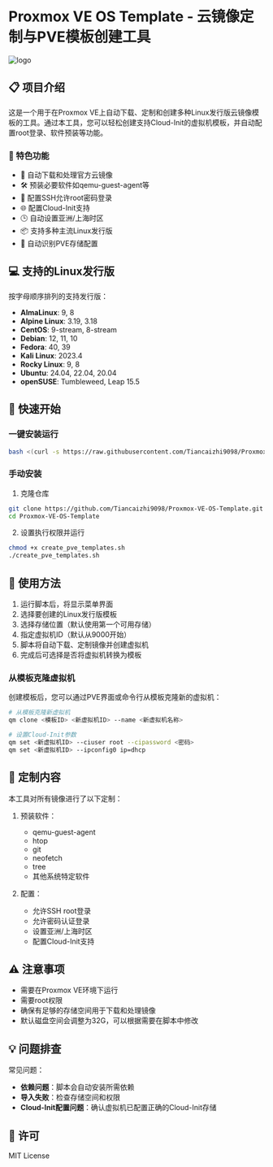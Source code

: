# Proxmox VE OS Template - 云镜像定制与PVE模板创建工具

![logo](https://raw.githubusercontent.com/Tiancaizhi9098/Proxmox-VE-OS-Template/main/resources/logo.png)

## 📋 项目介绍

这是一个用于在Proxmox VE上自动下载、定制和创建多种Linux发行版云镜像模板的工具。通过本工具，您可以轻松创建支持Cloud-Init的虚拟机模板，并自动配置root登录、软件预装等功能。

### 🌟 特色功能

- 🔄 自动下载和处理官方云镜像
- 🛠️ 预装必要软件如qemu-guest-agent等
- 🔐 配置SSH允许root密码登录
- 🌐 配置Cloud-Init支持
- 🕒 自动设置亚洲/上海时区
- 📦 支持多种主流Linux发行版
- 🧩 自动识别PVE存储配置

## 💻 支持的Linux发行版

按字母顺序排列的支持发行版：

- **AlmaLinux**: 9, 8
- **Alpine Linux**: 3.19, 3.18
- **CentOS**: 9-stream, 8-stream
- **Debian**: 12, 11, 10
- **Fedora**: 40, 39
- **Kali Linux**: 2023.4
- **Rocky Linux**: 9, 8
- **Ubuntu**: 24.04, 22.04, 20.04
- **openSUSE**: Tumbleweed, Leap 15.5

## 🚀 快速开始

### 一键安装运行

```bash
bash <(curl -s https://raw.githubusercontent.com/Tiancaizhi9098/Proxmox-VE-OS-Template/main/create_pve_templates.sh)
```

### 手动安装

1. 克隆仓库
```bash
git clone https://github.com/Tiancaizhi9098/Proxmox-VE-OS-Template.git
cd Proxmox-VE-OS-Template
```

2. 设置执行权限并运行
```bash
chmod +x create_pve_templates.sh
./create_pve_templates.sh
```

## 📝 使用方法

1. 运行脚本后，将显示菜单界面
2. 选择要创建的Linux发行版模板
3. 选择存储位置（默认使用第一个可用存储）
4. 指定虚拟机ID（默认从9000开始）
5. 脚本将自动下载、定制镜像并创建虚拟机
6. 完成后可选择是否将虚拟机转换为模板

### 从模板克隆虚拟机

创建模板后，您可以通过PVE界面或命令行从模板克隆新的虚拟机：

```bash
# 从模板克隆新虚拟机
qm clone <模板ID> <新虚拟机ID> --name <新虚拟机名称>

# 设置Cloud-Init参数
qm set <新虚拟机ID> --ciuser root --cipassword <密码>
qm set <新虚拟机ID> --ipconfig0 ip=dhcp
```

## 🔧 定制内容

本工具对所有镜像进行了以下定制：

1. 预装软件：
   - qemu-guest-agent
   - htop
   - git
   - neofetch
   - tree
   - 其他系统特定软件

2. 配置：
   - 允许SSH root登录
   - 允许密码认证登录
   - 设置亚洲/上海时区
   - 配置Cloud-Init支持

## ⚠️ 注意事项

- 需要在Proxmox VE环境下运行
- 需要root权限
- 确保有足够的存储空间用于下载和处理镜像
- 默认磁盘空间会调整为32G，可以根据需要在脚本中修改

## 💡 问题排查

常见问题：

- **依赖问题**：脚本会自动安装所需依赖
- **导入失败**：检查存储空间和权限
- **Cloud-Init配置问题**：确认虚拟机已配置正确的Cloud-Init存储

## 📜 许可

MIT License 